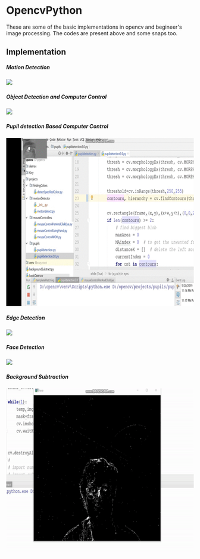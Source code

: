 # OpencvPython
These are some of the basic implementations in opencv and begineer's image processing. The codes are present above and some snaps too.

## Implementation

##### Motion Detection
<img src="https://github.com/AkhilDixit1998/OpencvPython/blob/master/opencv%20ss/motion%20detection.gif"  height="450">

##### Object Detection and Computer Control

<img src="https://github.com/AkhilDixit1998/OpencvPython/blob/master/opencv%20ss/objectdetection-min.gif" height="450">

##### Pupil detection Based Computer Control

<img src="https://github.com/AkhilDixit1998/OpencvPython/blob/master/opencv%20ss/pupildetection.gif"  height="450">

##### Edge Detection

<img src="https://github.com/AkhilDixit1998/OpencvPython/blob/master/opencv%20ss/edgedetection.gif" height="450">

##### Face Detection

<img src="https://github.com/AkhilDixit1998/OpencvPython/blob/master/opencv%20ss/facelocator.gif"  height="450">

##### Background Subtraction
<img src="https://github.com/AkhilDixit1998/OpencvPython/blob/master/opencv%20ss/backgroundsubtract.gif"  height="450">
